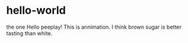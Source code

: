 # hello-world
the one
Hello peeplay! 
This is annimation. I think brown sugar is better tasting than white. 
